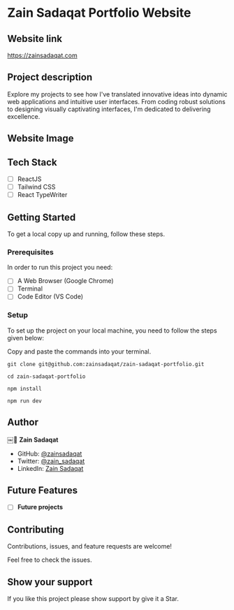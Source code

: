 # Zain Sadaqat Portfolio Website

## Website link

https://zainsadaqat.com

## Project description

Explore my projects to see how I've translated innovative ideas into dynamic web applications and intuitive user interfaces. From coding robust solutions to designing visually captivating interfaces, I'm dedicated to delivering excellence.

## Website Image

## Tech Stack

- [ ] ReactJS
- [ ] Tailwind CSS
- [ ] React TypeWriter

## Getting Started

To get a local copy up and running, follow these steps.

### Prerequisites

In order to run this project you need:

- [ ] A Web Browser (Google Chrome)
- [ ] Terminal
- [ ] Code Editor (VS Code)

### Setup

To set up the project on your local machine, you need to follow the steps given below:

Copy and paste the commands into your terminal.

```
git clone git@github.com:zainsadaqat/zain-sadaqat-portfolio.git
```

```
cd zain-sadaqat-portfolio
```

```
npm install
```

```
npm run dev
```

<!-- AUTHORS -->

## Author

￼👤 **Zain Sadaqat**

- GitHub: [@zainsadaqat](https://github.com/zainsadaqat)
- Twitter: [@zain_sadaqat](https://twitter.com/zain_sadaqat)
- LinkedIn: [Zain Sadaqat](https://www.linkedin.com/in/zain-sadaqat/)

## Future Features

- [ ] **Future projects**

## Contributing

Contributions, issues, and feature requests are welcome!

Feel free to check the issues.

## Show your support

If you like this project please show support by give it a Star.
